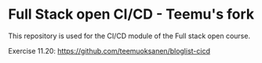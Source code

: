 # Full Stack open CI/CD - Teemu's fork

This repository is used for the CI/CD module of the Full stack open course.

Exercise 11.20: https://github.com/teemuoksanen/bloglist-cicd
